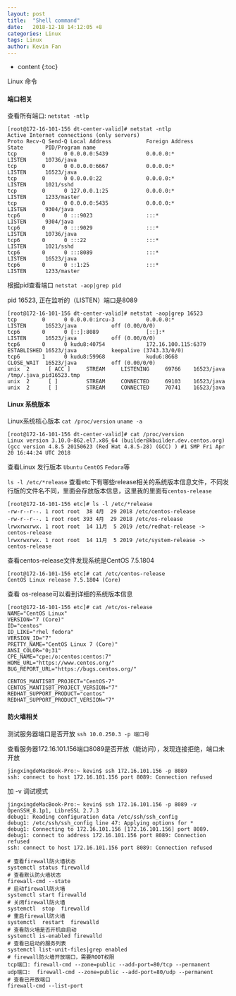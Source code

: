 ```yaml
---
layout: post
title:  "Shell command"
date:   2018-12-18 14:12:05 +8
categories: Linux
tags: Linux 
author: Kevin Fan
---
```


* content
{:toc}

Linux 命令
<!-- more -->

#### 端口相关

查看所有端口: `netstat -ntlp`
```shell script
[root@172-16-101-156 dt-center-valid]# netstat -ntlp
Active Internet connections (only servers)
Proto Recv-Q Send-Q Local Address           Foreign Address         State       PID/Program name
tcp        0      0 0.0.0.0:5439            0.0.0.0:*               LISTEN      10736/java
tcp        0      0 0.0.0.0:6667            0.0.0.0:*               LISTEN      16523/java
tcp        0      0 0.0.0.0:22              0.0.0.0:*               LISTEN      1021/sshd
tcp        0      0 127.0.0.1:25            0.0.0.0:*               LISTEN      1233/master
tcp        0      0 0.0.0.0:5435            0.0.0.0:*               LISTEN      9304/java
tcp6       0      0 :::9023                 :::*                    LISTEN      9304/java
tcp6       0      0 :::9029                 :::*                    LISTEN      10736/java
tcp6       0      0 :::22                   :::*                    LISTEN      1021/sshd
tcp6       0      0 :::8089                 :::*                    LISTEN      16523/java
tcp6       0      0 ::1:25                  :::*                    LISTEN      1233/master
```


根据pid查看端口 `netstat -aop|grep pid`

pid 16523, 正在监听的（LISTEN）端口是8089
```shell script
[root@172-16-101-156 dt-center-valid]# netstat -aop|grep 16523
tcp        0      0 0.0.0.0:ircu-3          0.0.0.0:*               LISTEN      16523/java           off (0.00/0/0)
tcp6       0      0 [::]:8089               [::]:*                  LISTEN      16523/java           off (0.00/0/0)
tcp6       0      0 kudu8:40754             172.16.100.115:6379     ESTABLISHED 16523/java           keepalive (3743.33/0/0)
tcp6       1      0 kudu8:59968             kudu6:8668              CLOSE_WAIT  16523/java           off (0.00/0/0)
unix  2      [ ACC ]     STREAM     LISTENING     69766    16523/java           /tmp/.java_pid16523.tmp
unix  2      [ ]         STREAM     CONNECTED     69103    16523/java
unix  2      [ ]         STREAM     CONNECTED     70741    16523/java
```
#### Linux 系统版本 
Linux系统核心版本 `cat /proc/version` `uname -a`

```shell script
[root@172-16-101-156 dt-center-valid]# cat /proc/version
Linux version 3.10.0-862.el7.x86_64 (builder@kbuilder.dev.centos.org) (gcc version 4.8.5 20150623 (Red Hat 4.8.5-28) (GCC) ) #1 SMP Fri Apr 20 16:44:24 UTC 2018
```

查看Linux 发行版本 `Ubuntu` `CentOS` `Fedora`等

`ls -l /etc/*release` 查看etc下有哪些release相关的系统版本信息文件，不同发行版的文件名不同，里面会存放版本信息，这里我的里面有`centos-release`
```shell script
[root@172-16-101-156 etc]# ls -l /etc/*release
-rw-r--r--. 1 root root  38 4月  29 2018 /etc/centos-release
-rw-r--r--. 1 root root 393 4月  29 2018 /etc/os-release
lrwxrwxrwx. 1 root root  14 11月  5 2019 /etc/redhat-release -> centos-release
lrwxrwxrwx. 1 root root  14 11月  5 2019 /etc/system-release -> centos-release
```

查看centos-release文件发现系统是CentOS 7.5.1804
```shell script
[root@172-16-101-156 etc]# cat /etc/centos-release
CentOS Linux release 7.5.1804 (Core)
```

查看 os-release可以看到详细的系统版本信息
```shell script
[root@172-16-101-156 etc]# cat /etc/os-release
NAME="CentOS Linux"
VERSION="7 (Core)"
ID="centos"
ID_LIKE="rhel fedora"
VERSION_ID="7"
PRETTY_NAME="CentOS Linux 7 (Core)"
ANSI_COLOR="0;31"
CPE_NAME="cpe:/o:centos:centos:7"
HOME_URL="https://www.centos.org/"
BUG_REPORT_URL="https://bugs.centos.org/"

CENTOS_MANTISBT_PROJECT="CentOS-7"
CENTOS_MANTISBT_PROJECT_VERSION="7"
REDHAT_SUPPORT_PRODUCT="centos"
REDHAT_SUPPORT_PRODUCT_VERSION="7"
```

#### 防火墙相关

测试服务器端口是否开放 `ssh 10.0.250.3 -p 端口号`

查看服务器172.16.101.156端口8089是否开放（能访问），发现连接拒绝，端口未开放
```shell script
jingxingdeMacBook-Pro:~ kevin$ ssh 172.16.101.156 -p 8089
ssh: connect to host 172.16.101.156 port 8089: Connection refused
```

加 -v 调试模式
```shell script
jingxingdeMacBook-Pro:~ kevin$ ssh 172.16.101.156 -p 8089 -v
OpenSSH_8.1p1, LibreSSL 2.7.3
debug1: Reading configuration data /etc/ssh/ssh_config
debug1: /etc/ssh/ssh_config line 47: Applying options for *
debug1: Connecting to 172.16.101.156 [172.16.101.156] port 8089.
debug1: connect to address 172.16.101.156 port 8089: Connection refused
ssh: connect to host 172.16.101.156 port 8089: Connection refused
```

```shell script
# 查看firewall防火墙状态
systemctl status firewalld
# 查看默认防火墙状态
firewall-cmd --state
# 启动firewall防火墙
systemctl start firewalld
# 关闭firewall防火墙
systemctl  stop  firewalld
# 重启firewall防火墙
systemctl  restart  firewalld
# 查看防火墙是否开机自启动
systemctl is-enabled firewalld
# 查看已启动的服务列表
systemctl list-unit-files|grep enabled
# firewall防火墙开放端口，需要ROOT权限
tcp端口: firewall-cmd --zone=public --add-port=80/tcp --permanent
udp端口:  firewall-cmd --zone=public --add-port=80/udp --permanent
# 查看已开放端口
firewall-cmd --list-port
```

